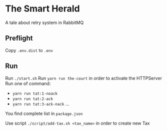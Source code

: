# The Smart Herald

A tale about retry system in RabbitMQ

## Preflight

Copy `.env.dist` to `.env`

## Run

Run `./start.sh`
Run `yarn run the-court` in order to activate the HTTPServer
Run one of command:

-   `yarn run tat:1-noack`
-   `yarn run tat:2-ack`
-   `yarn run tat:3-ack-nack`
    ...

You find complete list in `package.json`

Use script `./script/add-tax.sh <tax_name>` in order to create new Tax

